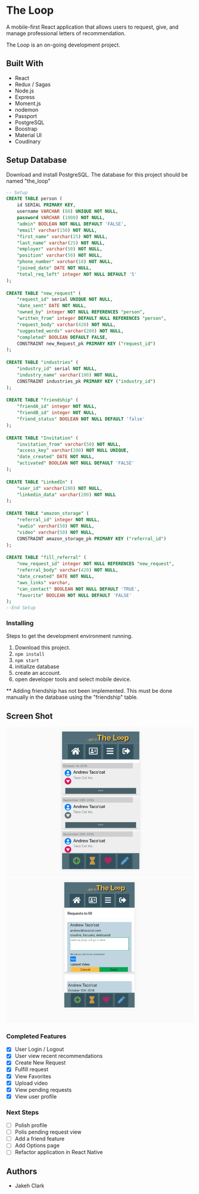 # The Loop

A mobile-first React application that allows users to request, give, and manage professional letters of recommendation.

The Loop is an on-going development project.

## Built With

- React
- Redux / Sagas
- Node.js
- Express
- Moment.js
- nodemon
- Passport
- PostgreSQL
- Boostrap
- Material UI
- Coudinary

## Setup Database
Download and install PostgreSQL. The database for this project should be named "the_loop"

```sql
-- Setup
CREATE TABLE person (
    id SERIAL PRIMARY KEY,
    username VARCHAR (80) UNIQUE NOT NULL,
    password VARCHAR (1000) NOT NULL,
    "admin" BOOLEAN NOT NULL DEFAULT 'FALSE',
    "email" varchar(150) NOT NULL,
    "first_name" varchar(25) NOT NULL,
    "last_name" varchar(25) NOT NULL,
    "employer" varchar(50) NOT NULL,
    "position" varchar(50) NOT NULL,
    "phone_number" varchar(10) NOT NULL,
    "joined_date" DATE NOT NULL,
    "total_req_left" integer NOT NULL DEFAULT '5'
);

CREATE TABLE "new_request" (
    "request_id" serial UNIQUE NOT NULL,
    "date_sent" DATE NOT NULL,
    "owned_by" integer NOT NULL REFERENCES "person",
	"written_from" integer DEFAULT NULL REFERENCES "person",
    "request_body" varchar(420) NOT NULL,
    "suggested_words" varchar(200) NOT NULL,
	"completed" BOOLEAN DEFAULT FALSE,
    CONSTRAINT new_Request_pk PRIMARY KEY ("request_id")
);

CREATE TABLE "industries" (
    "industry_id" serial NOT NULL,
    "industry_name" varchar(100) NOT NULL,
    CONSTRAINT industries_pk PRIMARY KEY ("industry_id")
);

CREATE TABLE "friendship" (
    "friendA_id" integer NOT NULL,
    "friendB_id" integer NOT NULL,
    "friend_status" BOOLEAN NOT NULL DEFAULT 'false'
);

CREATE TABLE "Invitation" (
    "invitation_from" varchar(50) NOT NULL,
    "access_key" varchar(200) NOT NULL UNIQUE,
    "date_created" DATE NOT NULL,
    "activated" BOOLEAN NOT NULL DEFAULT 'FALSE'
);

CREATE TABLE "LinkedIn" (
    "user_id" varchar(200) NOT NULL,
    "linkedin_data" varchar(200) NOT NULL
);

CREATE TABLE "amazon_storage" (
    "referral_id" integer NOT NULL,
    "audio" varchar(50) NOT NULL,
    "video" varchar(50) NOT NULL,
    CONSTRAINT amazon_storage_pk PRIMARY KEY ("referral_id")
);

CREATE TABLE "fill_referral" (
	"new_request_id" integer NOT NULL REFERENCES "new_request",
    "referral_body" varchar(420) NOT NULL,
    "date_created" DATE NOT NULL,
    "aws_links" varchar,
    "can_contact" BOOLEAN NOT NULL DEFAULT 'TRUE',
	"favorite" BOOLEAN NOT NULL DEFAULT 'FALSE'
);
--End Setup
```

### Installing

Steps to get the development environment running.

1. Download this project.
2. `npm install`
3. `npm start`
4. initialize database
5. create an account.
6. open developer tools and select mobile device.

** Adding friendship has not been implemented. This must be done manually in the database using the "friendship" table.

## Screen Shot

![Screenshot](./index_screen.png)
![Screenshot](./req_screen.png)

### Completed Features

- [x] User Login / Logout
- [x] User view recent recommendations
- [x] Create New Request
- [x] Fulfill request
- [x] View Favorites
- [x] Upload video
- [x] View pending requests
- [x] View user profile

### Next Steps

- [ ] Polish profile
- [ ] Polis pending request view
- [ ] Add a friend feature
- [ ] Add Options page
- [ ] Refactor application in React Native

## Authors

* Jakeh Clark

